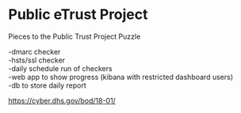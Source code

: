 # Public eTrust Project

Pieces to the Public Trust Project Puzzle

-dmarc checker  
-hsts/ssl checker  
-daily schedule run of checkers  
-web app to show progress (kibana with restricted dashboard users)  
-db to store daily report  


https://cyber.dhs.gov/bod/18-01/

